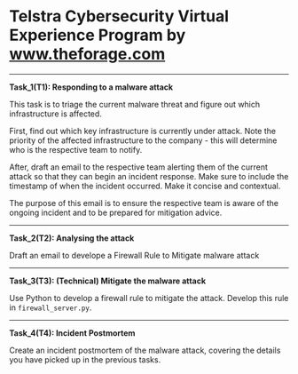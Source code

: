 # Telstra Cybersecurity Virtual Experience Program by www.theforage.com
__________________________________________________________________________

**Task_1(T1): Responding to a malware attack**

This task is to triage the current malware threat and figure out which infrastructure is affected.

First, find out which key infrastructure is currently under attack. Note the priority of the affected infrastructure to the company - this will determine who is the respective team to notify.

After, draft an email to the respective team alerting them of the current attack so that they can begin an incident response. Make sure to include the timestamp of when the incident occurred. Make it concise and contextual.

The purpose of this email is to ensure the respective team is aware of the ongoing incident and to be prepared for mitigation advice.

-----------------------------------------------------------------

**Task_2(T2): Analysing the attack**

Draft an email to develope a Firewall Rule to Mitigate malware attack

-----------------------------------------------------------------

**Task_3(T3): (Technical) Mitigate the malware attack**

Use Python to develop a firewall rule to mitigate the attack. Develop this rule in `firewall_server.py`.

-----------------------------------------------------------------

**Task_4(T4): Incident Postmortem**

Create an incident postmortem of the malware attack, covering the details you have picked up in the previous tasks.
